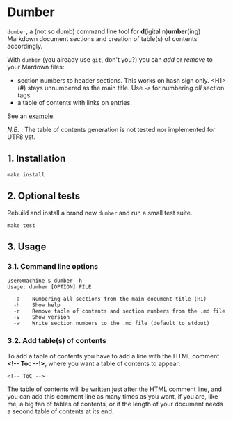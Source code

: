 # Dumber

`dumber`, a (not so dumb) command line tool for **d**(igital n)**umber**(ing) Markdown document sections and creation of table(s) of contents accordingly.

With `dumber` (you already use `git`, don't you?) you can *add* or *remove* to your Mardown files:

- section numbers to header sections. This works on hash sign only. &lt;H1&gt; (#) stays unnumbered as the main title. Use `-a` for numbering *all* section tags.
- a table of contents with links on entries.

See an [example](./example.md).

_N.B._ : The table of contents generation is not tested nor implemented for UTF8 yet.

## 1. Installation

```
make install
```

## 2. Optional tests

Rebuild and install a brand new `dumber` and run a small test suite.

```
make test
```

## 3. Usage

### 3.1. Command line options
```
user@machine $ dumber -h
Usage: dumber [OPTION] FILE

  -a	Numbering all sections from the main document title (H1)
  -h	Show help
  -r	Remove table of contents and section numbers from the .md file
  -v	Show version
  -w	Write section numbers to the .md file (default to stdout)
```

### 3.2. Add table(s) of contents

To add a table of contents you have to add a line with the HTML comment **&lt;!-- Toc --!&gt;**, where you want a table of contents to appear:

```
<!-- ToC -->
```

The table of contents will be written just after the HTML comment line, and you can add this comment line as many times as you want, if you are, like me, a big fan of tables of contents, or if the length of your document needs a second table of contents at its end.


